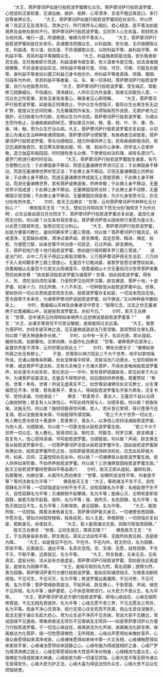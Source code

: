 <!-- { "loadSidebar": true } -->
　　“大王，菩萨摩诃萨如是行般若波罗蜜教化众生。菩萨摩诃萨行般若波罗蜜，心性慈和正直软善，无诸谄曲、嫉妒、垢秽，心常清净，言语不粗远离恶口，多行忍辱亲狎众生。
　　“大王，菩萨摩诃萨如是行般若波罗蜜则在处安乐。所以然者？具足正见及清净见、清净之行，所行境界与心相应。若心相违，恶不善法如是境界及染秽处斯则不行。菩萨摩诃萨行般若波罗蜜，见同学人心生欢喜，若财若法与他共用，唯行一道，所谓佛道，唯佛为师不尊余人。
　　“大王，菩萨摩诃萨行般若波罗蜜如是在处安乐，具诸摄法而摄众生，以利益施、安乐施、无尽施摄取众生，利益语、有义语、如法语、不异语摄取众生，以财利益平等、身利益平等、命利益平等、资具利益平等摄取众生。
　　“大王，利益施者即是法施，安乐施者即资生施，无尽施者即示现道，利益语者令彼生善，有义语者令彼见理，如法语者随顺佛教，不异语者说如实法，财利益平等者可食、可啖、可饮、可嗽、可舐及衣服等，身利益平等者如以摄卫利益己身令他亦尔，命利益平等者真珠、琉璃、珊瑚、玛瑙多为外命，资具利益平等者象、马、车、乘一切净财。菩萨摩诃萨行般若波罗蜜，自行与他皆悉共同。
　　“大王，菩萨摩诃萨行般若波罗蜜，受生端正，常能修习寂静威仪、不伪威仪、清净威仪，人所乐见内外温善，观者无厌能悦人意，一切众生之所爱重，其有见者皆发善心，瞋恚者见心即得解。
　　“大王，菩萨摩诃萨行般若波罗蜜，如是端正则堪依止，守护众生令烦恼灭，能将众生出离生死无边旷野，能度众生世间险难，为无眷属而作亲友，为烦恼疾而作良医，无救护者为之救护，无归依者为作归依，无明众生为作法炬。菩萨摩诃萨行般若波罗蜜，为诸众生而作依止，治诸疾病如药树王。譬如善见大树，根、茎、枝、叶、华、果、色、香、味、触，悉为众生疗治众病。大王，菩萨摩诃萨行般若波罗蜜亦复如是，从初发心为诸众生治种种疾诸烦恼病，菩萨摩诃萨功德智慧，有疾病者见闻皆差。菩萨摩诃萨行般若波罗蜜，常与功德相应，随力所堪供养三宝。若有疾病即施汤药，若见饥渴即施食饮，若见寒冻即施衣服，师、僧、和尚尽心承奉，同学法人合掌恭敬，造立伽蓝布施田园，时时随有舍与众僧，下使隶役如法料理，闻有名德沙门、婆罗门修道行者时时往诣。
　　“大王，菩萨摩诃萨行般若波罗蜜能生诸善，有巧方便教化众生：于此佛国身不移动，而游无量诸佛世界咨问正法；于此佛国身不移动，而游无量诸佛世界听受正法；于此佛土身不移动，示现无量诸佛国土供养如来；于此佛土身不移动，而游无量诸佛世界成就无上菩提资粮；于此佛土身不移动，而游无量诸佛世界，若有菩萨成佛道者，供养恭敬；于此佛土身不移动，无量世界示现成道；于此佛土身不移动，无量佛国现转法轮；于此佛土身不动移，无量佛国示现涅槃；于此佛土身不移动，无量佛国应得度者，为示化身皆悉令见，亦无分别有所作意。”
　　尔时，胜天王白佛言：“世尊，云何菩萨摩诃萨作种种化无分别心？”
　　佛告胜天王言：“大王，譬如日月照四天下而无分别‘我照天下为作光明’，众生业报自感日月光照天下。菩萨摩诃萨行般若波罗蜜亦复如是，虽现化身而无分别。何以故？众生各有宿世善业。菩萨摩诃萨昔从因地修行发愿为度众生，以此愿力随其所念，皆悉应现无分别心。
　　“大王，菩萨摩诃萨行般若波罗蜜，如是方便善巧教化，速向阿耨多罗三藐三菩提。何以故？菩萨摩诃萨行檀具足，持戒清净，无穿缺杂戒聚，清净过诸声闻、辟支佛境，具足忍辱、精进、禅定、般若、方便愿力智，如来世尊不共功德一切具足，已过声闻、辟支佛地。
　　“大王，菩萨初地乃至十地行般若波罗蜜，修如是行得阿耨多罗三藐三菩提。”
　　说是法门时，众中二万天子得远尘离垢法眼净，三万菩萨摩诃萨得无生法忍，八万四千天人发阿耨多罗三藐三菩提心。无量百千亿乾闼婆、紧那罗皆悉合掌赞叹如来，绕耆阇崛山无量百千亿夜叉众雨诸莲华，绕耆阇崛山十方无量恒河沙世界菩萨来集赞叹如来世尊：“快说甚深般若波罗蜜为诸菩萨！世尊，因此般若波罗蜜，得有人、天、须陀洹向须陀洹果、乃至阿罗汉向阿罗汉果、辟支佛道、菩萨十地，十波罗蜜、如来十力、四无所畏、十八不共法、一切种智皆从般若波罗蜜中出。世尊，譬如世间一切众生悉依虚空而空无依，般若波罗蜜亦复如是，一切法本而自无依。愿令我等于未来世，为诸菩萨摩诃萨说般若波罗蜜，如今佛说。”又以种种香华散如来上。
　　尔时，耆阇崛山天神及余集者空中赞言：“我等忆念，过去之世无量诸佛于此耆阇崛山中，说是般若波罗蜜法，亦如今日。”
　　尔时，胜天王白佛言：“世尊，空中诸天云何得知如来境界久远世佛说是般若波罗蜜事？”
　　佛言：“大王，此诸天等皆住不可思议解脱，是故能知过去远事。
　　“大王，我昔为菩萨时，亦经生彼天神之道，见无量佛成道说法乃至涅槃，我常赞叹合掌礼拜。何以故？彼天神道寿命长故。”
　　尔时，众中有一天子，名曰光德，即从座起，偏袒右肩，右膝著地，合掌向佛，头面作礼白佛言：“世尊，诸佛菩萨应游净土，娑婆世界是不清净，云何世尊出现此土？”
　　尔时，佛告光德天子：“诸佛如来所居之处无有秽土。”
　　于是，世尊即以神力现此三千大千世界，地平如掌琉璃所成，无诸山陵堆阜荆蕀，处处宝聚香华软草，流泉浴池八功德水，七宝阶砌树木华果，咸说菩萨不退法轮，无有凡夫唯见十方诸大菩萨，不闻余音唯闻般若波罗蜜声，处处莲华大如车轮，青红赤白一一华中，皆有菩萨结跏趺坐，即见如来于大众中，为诸菩萨说甚深法，无量百千释梵护世，前后围绕供养恭敬，尊重赞叹：“希有，世尊！希有，世尊！所说无虚真实不二，如世尊说诸佛住处实无秽土，众生薄福而见不净。世尊，若有善男子、善女人，得闻般若波罗蜜名字甚为希有，况复书写、受持读诵、为他演说！”
　　佛言：“若善男子、善女人，无量百千劫以无碍心施他财物；若复有人以净信心，书写此经传授与人，功德多彼。何以故？财施有竭，法施无尽。何以故？施财但能得世间果，若人、若天昔已曾得，得已堕落今还复得。若以法施昔来未得，今始能得所谓涅槃。
　　“若三千大千世界一切众生，有人教化悉令安住十善道中；若善男子、善女人，以净信心受持读诵般若波罗蜜，为他人说，功德胜彼。何以故？一切善法皆从般若波罗蜜生故。
　　“若三千大千世界一切众生，有人教化，皆得须陀洹、斯陀含、阿那含、阿罗汉果、辟支佛道；若复有人，信心受持读诵、书写般若波罗蜜，功德胜彼。何以故？声闻、辟支佛法皆从般若波罗蜜中生，一切菩萨摩诃萨法皆从般若波罗蜜中生，因此般若波罗蜜故有佛出世。般若波罗蜜所在之处，当知即是菩提道场转法轮处，应念此处即我大师，如来、应供、正遍觉知处在此中。何以故？一切诸佛皆从般若波罗蜜生故。若人供养如来形像，不如供养般若波罗蜜。何以故？三世诸佛皆因般若波罗蜜生故。”
胜天王般若波罗蜜经卷第四平等品第六
　　尔时，胜天王即从座起，偏袒右肩，右膝著地，向佛合掌，头面作礼而白佛言：“世尊，如佛所说法性平等，何者是平等？等何法故名为平等？”
　　佛告胜天王言：“大王，等观诸法不生不灭，自性寂静名为平等；一切烦恼虚妄分别不生不灭，自性寂静名为平等；名相妄想不生不灭，自性寂静名为平等；灭诸颠倒不起攀缘，名为平等；能缘心灭，无明有爱即皆寂静，痴爱灭故不起我、我所，名为平等；我、我所灭，名色寂静，名为平等；名色灭故边见不生，名为平等；灭断常故，身见寂静，名为平等。
　　“大王，能取所取、一切烦恼、障善法者依身见生，菩萨摩诃萨能灭身见，一切诸使皆悉寂静，作愿亦息。譬如大树拔除根株，枝条枯死，如人无首，命根即绝；一切烦恼亦复如是，若断身见，余使自灭。
　　“大王，若人能观诸法无我，则取可取皆悉寂静。”
　　胜天王白佛言：“世尊，云何生我见，障真实理？”
　　佛告胜天王言：“大王，于五阴身妄执有我，即生我见。真实之法自性平等，无能所执我见相，违是故为障。
　　“大王，如是我见不在内、不在外、不在内外，若无所住，名为寂静，即是平等。远离我见，通达平等，名真实空观。空、无相、无愿，自性寂静，不生不灭，不取不著，远离我见，名为平等。
　　“大王，所言我者，无来无去，无有真实，虚妄分别，法从妄有亦是虚妄。菩萨摩诃萨行般若波罗蜜，观如是法远离虚妄，是故名为寂静平等。
　　“大王，能取可取则名为然，离名寂静；惑障为然，离为寂静。菩萨摩诃萨善巧方便行般若波罗蜜，能如实知诸烦恼灭，为增善法断除烦恼，不见可生，不见可灭，名为平等；修波罗蜜远离魔障，不见可修，不见可离，名为平等；菩萨常缘助菩提法，不起声闻、辟支佛心，于助菩提、声闻、缘觉不见异相，名为平等；缘萨婆若，心不休息常修空行，以大悲力不舍众生，名为平等。
　　“大王，菩萨摩诃萨具足方便行般若波罗蜜，即得心缘自在、心缘无相而修菩提，不见无相及菩提异，名为平等；心缘无愿不舍三界，不见无愿及三界异，名为平等。观身不净心住清净，观行无常心住生死而不厌离，观众生苦住涅槃乐，观法无我于诸众生起大悲心，常为众生说不净药不见贪病，常说大慈不见瞋忿，常说因缘不见愚痴，等集病者说无常乐不见等病及无常异——如是菩萨摩诃萨以方便力行般若波罗蜜，于一切法心缘自在，缘离欲法为化声闻，缘离瞋法化辟支佛，缘离痴法为化菩萨，缘一切色愿得佛色；无所得故，心缘众声愿得如来微妙音声，心缘众香愿得如来清净戒香，心缘诸味愿得如来味中第一大丈夫相，心缘诸触愿得如来柔软手掌，心缘诸法愿得如来寂静之心，心缘布施为得成就相好之身，心缘尸罗为得清净佛之国土，心缘忍辱愿得如来大梵音声净光明身，心缘精进为度众生，心缘禅定为得成就诸大神通，心缘般若为断一切诸见烦恼，心缘大慈平等无碍令诸众生皆得安乐，心缘大悲为护正法，心缘大喜为得说法悦乐众生，心缘大舍不见众生烦恼结使。
